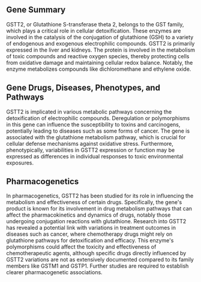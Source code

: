 ## Gene Summary
GSTT2, or Glutathione S-transferase theta 2, belongs to the GST family, which plays a critical role in cellular detoxification. These enzymes are involved in the catalysis of the conjugation of glutathione (GSH) to a variety of endogenous and exogenous electrophilic compounds. GSTT2 is primarily expressed in the liver and kidneys. The protein is involved in the metabolism of toxic compounds and reactive oxygen species, thereby protecting cells from oxidative damage and maintaining cellular redox balance. Notably, the enzyme metabolizes compounds like dichloromethane and ethylene oxide.

## Gene Drugs, Diseases, Phenotypes, and Pathways
GSTT2 is implicated in various metabolic pathways concerning the detoxification of electrophilic compounds. Deregulation or polymorphisms in this gene can influence the susceptibility to toxins and carcinogens, potentially leading to diseases such as some forms of cancer. The gene is associated with the glutathione metabolism pathway, which is crucial for cellular defense mechanisms against oxidative stress. Furthermore, phenotypically, variabilities in GSTT2 expression or function may be expressed as differences in individual responses to toxic environmental exposures.

## Pharmacogenetics
In pharmacogenetics, GSTT2 has been studied for its role in influencing the metabolism and effectiveness of certain drugs. Specifically, the gene's product is known for its involvement in drug metabolism pathways that can affect the pharmacokinetics and dynamics of drugs, notably those undergoing conjugation reactions with glutathione. Research into GSTT2 has revealed a potential link with variations in treatment outcomes in diseases such as cancer, where chemotherapy drugs might rely on glutathione pathways for detoxification and efficacy. This enzyme's polymorphisms could affect the toxicity and effectiveness of chemotherapeutic agents, although specific drugs directly influenced by GSTT2 variations are not as extensively documented compared to its family members like GSTM1 and GSTP1. Further studies are required to establish clearer pharmacogenetic associations.